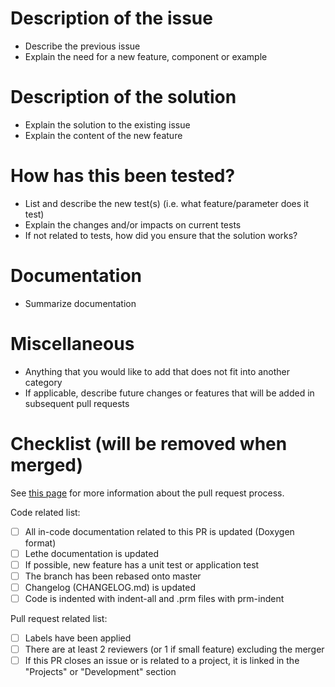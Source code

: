# Description of the issue

- Describe the previous issue
- Explain the need for a new feature, component or example

# Description of the solution

- Explain the solution to the existing issue
- Explain the content of the new feature

# How has this been tested?

- List and describe the new test(s) (i.e. what feature/parameter does it test)
- Explain the changes and/or impacts on current tests
- If not related to tests, how did you ensure that the solution works?

# Documentation

- Summarize documentation

# Miscellaneous

- Anything that you would like to add that does not fit into another category
- If applicable, describe future changes or features that will be added in subsequent pull requests

# Checklist (will be removed when merged)
See [this page](https://chaos-polymtl.github.io/lethe/documentation/contributing.html#pull-requests) for more information about the pull request process.

Code related list:
- [ ] All in-code documentation related to this PR is updated (Doxygen format)
- [ ] Lethe documentation is updated
- [ ] If possible, new feature has a unit test or application test
- [ ] The branch has been rebased onto master
- [ ] Changelog (CHANGELOG.md) is updated
- [ ] Code is indented with indent-all and .prm files with prm-indent

Pull request related list:
- [ ] Labels have been applied
- [ ] There are at least 2 reviewers (or 1 if small feature) excluding the merger
- [ ] If this PR closes an issue or is related to a project, it is linked in the "Projects" or "Development" section